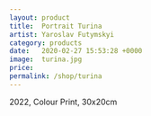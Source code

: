 ```yaml
---
layout: product
title:  Portrait Turina
artist: Yaroslav Futymskyi
category: products
date:   2020-02-27 15:53:28 +0000
image:  turina.jpg
price:
permalink: /shop/turina
---
```

2022, Colour Print, 30x20cm
